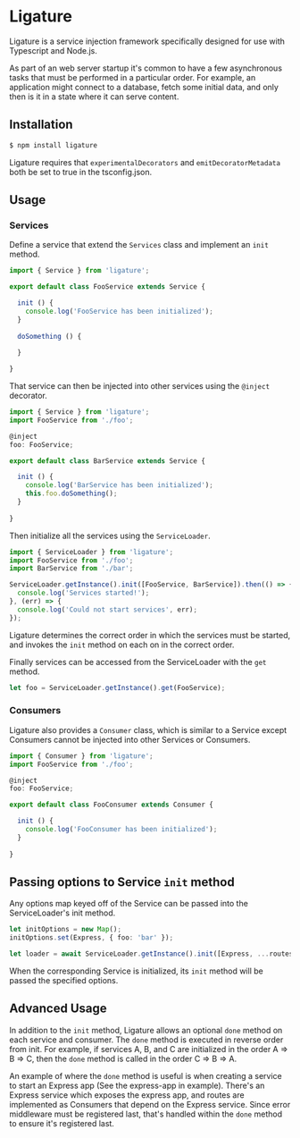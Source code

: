 # Ligature

Ligature is a service injection framework specifically designed for use with Typescript and Node.js.

As part of an web server startup it's common to have a few asynchronous tasks that must be performed in a particular order.
For example, an application might connect to a database, fetch some initial data, and only then is it in a state where it can serve content.

## Installation
```bash
$ npm install ligature
```

Ligature requires that `experimentalDecorators` and `emitDecoratorMetadata` both be set to true in the tsconfig.json.

## Usage

### Services
Define a service that extend the `Services` class and implement an `init` method.

```typescript
import { Service } from 'ligature';

export default class FooService extends Service {

  init () {
    console.log('FooService has been initialized');
  }
  
  doSomething () {
  
  }

}
```

That service can then be injected into other services using the `@inject` decorator.

```typescript
import { Service } from 'ligature';
import FooService from './foo';

@inject
foo: FooService;

export default class BarService extends Service {

  init () {
    console.log('BarService has been initialized');
    this.foo.doSomething();
  }
  
}
```

Then initialize all the services using the `ServiceLoader`.

```typescript
import { ServiceLoader } from 'ligature';
import FooService from './foo';
import BarService from './bar';

ServiceLoader.getInstance().init([FooService, BarService]).then(() => {
  console.log('Services started!');
}, (err) => {
  console.log('Could not start services', err);
});

```

Ligature determines the correct order in which the services must be started,
and invokes the `init` method on each on in the correct order.


Finally services can be accessed from the ServiceLoader with the `get` method.

```typescript
let foo = ServiceLoader.getInstance().get(FooService);
``` 

### Consumers
Ligature also provides a `Consumer` class, which is similar to a Service except Consumers cannot be injected into other Services or Consumers.

```typescript
import { Consumer } from 'ligature';
import FooService from './foo';

@inject
foo: FooService;

export default class FooConsumer extends Consumer {

  init () {
    console.log('FooConsumer has been initialized');
  }
  
}
```

## Passing options to Service `init` method
Any options map keyed off of the Service can be passed into the ServiceLoader's init method.

```typescript
let initOptions = new Map();
initOptions.set(Express, { foo: 'bar' });

let loader = await ServiceLoader.getInstance().init([Express, ...routes], initOptions);
```

When the corresponding Service is initialized, its `init` method will be passed the specified options.

## Advanced Usage
In addition to the `init` method, Ligature allows an optional `done` method on each service and consumer.
The `done` method is executed in reverse order from init. For example, if services A, B, and C are initialized in the order A => B => C,
then the `done` method is called in the order C => B => A.

An example of where the `done` method is useful is when creating a service to start an Express app (See the express-app in example).
There's an Express service which exposes the express app, and routes are implemented as Consumers that depend on the Express service.
Since error middleware must be registered last, that's handled within the `done` method to ensure it's registered last.
